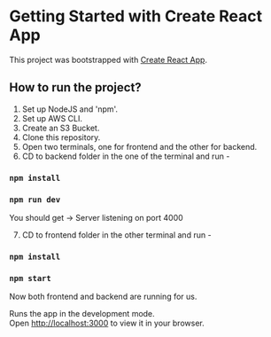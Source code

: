 # Getting Started with Create React App

This project was bootstrapped with [Create React App](https://github.com/facebook/create-react-app).

## How to run the project?
1. Set up NodeJS and 'npm'.
2. Set up AWS CLI.
3. Create an S3 Bucket.
4. Clone this repository.
5. Open two terminals, one for frontend and the other for backend.
6. CD to backend folder in the one of the terminal and run -

### `npm install`
### `npm run dev`
You should get -> Server listening on port 4000

7. CD to frontend folder in the other terminal and run -

### `npm install`
### `npm start`


Now both frontend and backend are running for us.

Runs the app in the development mode.\
Open [http://localhost:3000](http://localhost:3000) to view it in your browser.

